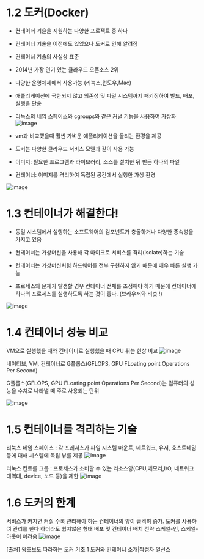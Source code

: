 # 1.2 도커(Docker)
- 컨테이너 기술을 지원하는 다양한 프로젝트 중 하나
- 컨테이너 기술을 이전에도 있었으나 도커로 인해 알려짐
- 컨테이너 기술의 사실상 표준
- 2014년 가장 인기 있는 클라우드 오픈소스 2위
- 다양한 운영체제에서 사용가능 (리눅스,윈도우,Mac)
- 애플리케이션에 국한되지 않고 의존성 및 파일 시스템까지 패키징하여 빌드, 배포,실행을 단순
- 리눅스의 네임 스페이스와 cgroups와 같은 커널 기능을 사용하여 가상화
![image](https://user-images.githubusercontent.com/81672260/143965846-4db9b685-6c59-431e-bb9a-2138bef90bc8.png)


- vm과 비교했을때 훨씬 가벼운 애플리케이션을 돌리는 환경을 제공
- 도커는 다양한 클라우드 서비스 모델과 같이 사용 가능

- 이미지: 필요한 프로그램과 라이브러리, 소스를 설치한 뒤 만든 하나의 파일

- 컨테이너: 이미지를 격리하여 독립된 공간에서 실행한 가상 환경

![image](https://user-images.githubusercontent.com/81672260/143965812-605958bb-9a25-433e-8d6c-ef8507a41288.png)

# 1.3 컨테이너가 해결한다!

- 동일 시스템에서 실행하는 소프트웨어의 컴포넌트가 충돌하거나 다양한 종속성을 가지고 있음

- 컨테이너는 가상머신을 사용해 각 마이크로 서비스를 격리(isolate)하는 기술

- 컨테이너는 가상머신처럼 하드웨어를 전부 구현하지 않기 때문에 매우 빠른 실행 가능

- 프로세스의 문제가 발생할 경우 컨테이너 전체를 조정해야 하기 때문에 컨테이너에 하나의 프로세스를 실행하도록 하는 것이 좋다. (브라우저와 비슷 !)

![image](https://user-images.githubusercontent.com/81672260/143966137-06bc846e-c5a2-4303-80a3-5f48dc6844fd.png)

# 1.4 컨테이너 성능 비교

VM으로 실행했을 때와 컨테이너로 실행했을 때 CPU 튀는 현상 비교
![image](https://user-images.githubusercontent.com/81672260/143966202-5782a3dc-71f2-49fe-a38d-ce81331589ac.png)

네이티브, VM, 컨테이너로 G플롭스(GFLOPS, GPU FLoating point Operations Per Second)

G플롭스(GFLOPS, GPU FLoating point Operations Per Second)는 컴퓨터의 성능을 수치로 나타낼 때 주로 사용되는 단위

![image](https://user-images.githubusercontent.com/81672260/143966306-6e284a77-3f3f-476e-98ff-25e370b5f233.png)

# 1.5 컨테이너를 격리하는 기술
리눅스 네임 스페이스 : 각 프레서스가 파일 시스템 마운트, 네트워크, 유저, 호스트네임 등에 대해 시스템에 독립 뷰를 제공
![image](https://user-images.githubusercontent.com/81672260/143966681-edb939dd-746f-4f7a-8c5d-9a079a7f695f.png)

리눅스 컨트롤 그룹 : 프로세스가 소비할 수 있는 리소스양(CPU,메모리,I/O, 네트워크 대역대, device, 노드 등)을 제한
![image](https://user-images.githubusercontent.com/81672260/143966777-51733d80-973c-4a93-983b-420593f5b297.png)

# 1.6 도커의 한계
서비스가 커지면 커질 수록 관리해야 하는 컨테이너의 양이 급격히 증가. 도커를 사용하여 관리를 한다 하더라도 쉽지않은 형태 배포 및 컨테이너 배치 전략 스케일-인, 스케일-아웃이 어려움
![image](https://user-images.githubusercontent.com/81672260/143966867-d74cf358-e0f5-4d8f-96fa-278ed09f8fdb.png)

[출처] 왕초보도 따라하는 도커 기초 1 도커와 컨테이너 소개|작성자 일선스
